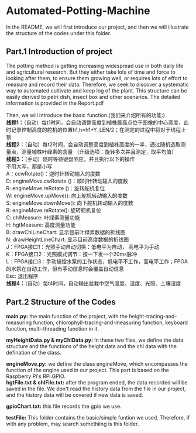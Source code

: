 # Automated-Potting-Machine
In the README, we will first introduce our project, and then we will illustrate the structure of the codes under this folder.

## Part.1 Introduction of project
  The potting method is getting increasing widespread use in both daily life and agricultural research. But they either take lots of time and force to looking after them, to ensure them growing well, or requires lots of effort to measure and record their data. Therefore, we seek to discover a systematic way to automated cultivate and keep log of the plant. This structure can be easily derived to petri dish, insect box and other scenarios. The detailed information is provided in the Report.pdf  

  Then, we will introduce the basic function.(我们来介绍所有的功能:)  
**线程1：**（自动）每t1时间，会自动调整高度到植株最高点位于图像的中心高度、此时记录控制高度的舵机的位置h1,h=h1+Y_LEN/2；在测定的过程中将对于线程上锁  
**线程2：**（自动）每t2时间，会自动调整高度到植株高度的一半，通过随机选取测量点，测量植株叶绿素的含量 （升级选项：旋转多次并且测定，取平均值）  
**线程3：**（手动）随时等待键盘响应，并且执行以下的操作  
  不用大写，都是小写  
  A：ccwRotate()：逆时针转动输入的度数  
  D: engineMove.cwRotate ()：顺时针转动输入的度数  
  R: engineMove.reRotate ()：旋转舵机复位  
  W: engineMove.upMove(): 向上舵机转动输入的度数   
  S: engineMove.downMove(): 向下舵机转动输入的度数  
  R: engineMove.reRotate(): 旋转舵机复位  
  C: chlMeasure: 叶绿素测量功能  
  H: hgtMeasure: 高度测量功能  
  B: drawChlLineChart: 显示目前叶绿素数据的折线图  
  N: drawHeightLineChart: 显示目前高度数据的折线图  
  J：FPGA接口1：光照手动自动切换：低电平为自动， 高电平为手动  
  K：FPGA接口2：光照模式调节：按一下发一个20ms脉冲  
  L：FPGA接口3：手动操控水泵的工作状态，低电平不工作，高电平工作；FPGA的水泵在自动工作，但有手动信息时会覆盖自动信息  
  Esc: 退出程序  
**线程4：**（自动）每t4时间，自动输出盆栽中空气湿度、温度、光照、土壤湿度  



## Part.2 Structure of the Codes
**main.py:** the main function of the project, with the height-tracing-and-measuring function, chlorophyll-tracing-and-measuring function, keyboard function, multi-threading function in it.  

**myHeightData.py & myChlData.py:** In these two files, we define the data structure and the functions of the height data and the chl data with the defination of the class.  

**engineMove.py:** we define the class engineMove, which encompasses the function of the engine used in our project. This part is based on the Raspberry Pi's RPi.GPIO.  
**hgtFile.txt & chlFile.txt:** after the program ended, the data recorded will be saved in the file. We don't read the history data from the file in our project, and the history data will be covered if new data is saved. 

**gpioChart.txt:** this file records the gpio we use. 

**testFile:** This folder contains the basic/simple funtion we used. Therefore, if with any problem, may search somethiing is this folder.  
